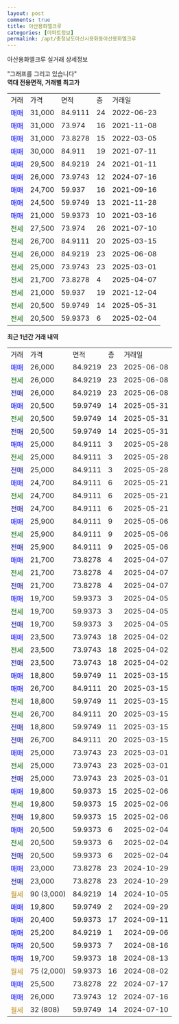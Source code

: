 ```yaml
---
layout: post
comments: true
title: 아산용화엘크루
categories: [아파트정보]
permalink: /apt/충청남도아산시용화동아산용화엘크루
---
```


아산용화엘크루 실거래 상세정보

<script type="text/javascript">
  google.charts.load('current', {'packages':['line', 'corechart']});
  google.charts.setOnLoadCallback(drawChart);

  function drawChart() {
    var data = new google.visualization.DataTable();
    data.addColumn('date', '거래일');
    data.addColumn('number', "매매");
    data.addColumn('number', "전세");
    data.addColumn('number', "전매");

    data.addRows([[new Date(Date.parse("2025-06-08")), 26000, null, null], [new Date(Date.parse("2025-06-08")), null, 26000, null], [new Date(Date.parse("2025-06-08")), null, null, 26000], [new Date(Date.parse("2025-05-31")), 20500, null, null], [new Date(Date.parse("2025-05-31")), null, 20500, null], [new Date(Date.parse("2025-05-31")), null, null, 20500], [new Date(Date.parse("2025-05-28")), 25000, null, null], [new Date(Date.parse("2025-05-28")), null, 25000, null], [new Date(Date.parse("2025-05-28")), null, null, 25000], [new Date(Date.parse("2025-05-21")), 24700, null, null], [new Date(Date.parse("2025-05-21")), null, 24700, null], [new Date(Date.parse("2025-05-21")), null, null, 24700], [new Date(Date.parse("2025-05-06")), 25900, null, null], [new Date(Date.parse("2025-05-06")), null, 25900, null], [new Date(Date.parse("2025-05-06")), null, null, 25900], [new Date(Date.parse("2025-04-07")), 21700, null, null], [new Date(Date.parse("2025-04-07")), null, 21700, null], [new Date(Date.parse("2025-04-07")), null, null, 21700], [new Date(Date.parse("2025-04-05")), 19700, null, null], [new Date(Date.parse("2025-04-05")), null, 19700, null], [new Date(Date.parse("2025-04-05")), null, null, 19700], [new Date(Date.parse("2025-04-02")), 23500, null, null], [new Date(Date.parse("2025-04-02")), null, 23500, null], [new Date(Date.parse("2025-04-02")), null, null, 23500], [new Date(Date.parse("2025-03-15")), 18800, null, null], [new Date(Date.parse("2025-03-15")), 26700, null, null], [new Date(Date.parse("2025-03-15")), null, 18800, null], [new Date(Date.parse("2025-03-15")), null, 26700, null], [new Date(Date.parse("2025-03-15")), null, null, 18800], [new Date(Date.parse("2025-03-15")), null, null, 26700], [new Date(Date.parse("2025-03-01")), 25000, null, null], [new Date(Date.parse("2025-03-01")), null, 25000, null], [new Date(Date.parse("2025-03-01")), null, null, 25000], [new Date(Date.parse("2025-02-06")), 19800, null, null], [new Date(Date.parse("2025-02-06")), null, 19800, null], [new Date(Date.parse("2025-02-06")), null, null, 19800], [new Date(Date.parse("2025-02-04")), 20500, null, null], [new Date(Date.parse("2025-02-04")), null, 20500, null], [new Date(Date.parse("2025-02-04")), null, null, 20500], [new Date(Date.parse("2024-10-29")), 23000, null, null], [new Date(Date.parse("2024-10-29")), null, null, 23000], [new Date(Date.parse("2024-10-05")), null, null, null], [new Date(Date.parse("2024-09-29")), 19800, null, null], [new Date(Date.parse("2024-09-11")), 20400, null, null], [new Date(Date.parse("2024-09-06")), 25200, null, null], [new Date(Date.parse("2024-08-16")), 20500, null, null], [new Date(Date.parse("2024-08-13")), 19700, null, null], [new Date(Date.parse("2024-08-02")), null, null, null], [new Date(Date.parse("2024-07-17")), 25500, null, null], [new Date(Date.parse("2024-07-16")), 26000, null, null], [new Date(Date.parse("2024-07-10")), null, null, null]]);

    var options = {
      hAxis: {
        format: 'yyyy/MM/dd'
      },    
      lineWidth: 0,
      pointsVisible: true,    
      title: '최근 1년간 유형별 실거래가 분포',
      legend: { position: 'bottom' }
    };

    var formatter = new google.visualization.NumberFormat({pattern:'###,###'} );
    formatter.format(data, 1);
    formatter.format(data, 2);
    
    setTimeout(function() {
        var chart = new google.visualization.LineChart(document.getElementById('columnchart_material'));
        chart.draw(data, (options));
        document.getElementById('loading').style.display = 'none';
    }, 200);
  }
</script>


<div id="loading" style="z-index:20; display: block; margin-left: 0px">"그래프를 그리고 있습니다"</div>
<div id="columnchart_material" style="width: 95%; margin-left: 0px; display: block"></div>
<!-- contents start -->
<b>역대 전용면적, 거래별 최고가</b>
<table class="sortable">
    <tr>
      <td>거래</td>
      <td>가격</td>
      <td>면적</td>
      <td>층</td>
      <td>거래일</td>
    </tr>
        <tr>
          <td><a style="color: blue">매매</a></td>
          <td>31,000</td>
          <td>84.9111</td>
          <td>24</td>
          <td>2022-06-23</td>
        </tr>            <tr>
          <td><a style="color: blue">매매</a></td>
          <td>31,000</td>
          <td>73.974</td>
          <td>16</td>
          <td>2021-11-08</td>
        </tr>            <tr>
          <td><a style="color: blue">매매</a></td>
          <td>31,000</td>
          <td>73.8278</td>
          <td>15</td>
          <td>2022-03-05</td>
        </tr>            <tr>
          <td><a style="color: blue">매매</a></td>
          <td>30,000</td>
          <td>84.911</td>
          <td>19</td>
          <td>2021-07-11</td>
        </tr>            <tr>
          <td><a style="color: blue">매매</a></td>
          <td>29,500</td>
          <td>84.9219</td>
          <td>24</td>
          <td>2021-01-11</td>
        </tr>            <tr>
          <td><a style="color: blue">매매</a></td>
          <td>26,000</td>
          <td>73.9743</td>
          <td>12</td>
          <td>2024-07-16</td>
        </tr>            <tr>
          <td><a style="color: blue">매매</a></td>
          <td>24,700</td>
          <td>59.937</td>
          <td>16</td>
          <td>2021-09-16</td>
        </tr>            <tr>
          <td><a style="color: blue">매매</a></td>
          <td>24,500</td>
          <td>59.9749</td>
          <td>13</td>
          <td>2021-11-28</td>
        </tr>            <tr>
          <td><a style="color: blue">매매</a></td>
          <td>21,000</td>
          <td>59.9373</td>
          <td>10</td>
          <td>2021-03-16</td>
        </tr>        
        <tr>
              <td><a style="color: darkgreen">전세</a></td>
              <td>27,500</td>
              <td>73.974</td>
              <td>26</td>
              <td>2021-07-10</td>
            </tr>            <tr>
              <td><a style="color: darkgreen">전세</a></td>
              <td>26,700</td>
              <td>84.9111</td>
              <td>20</td>
              <td>2025-03-15</td>
            </tr>            <tr>
              <td><a style="color: darkgreen">전세</a></td>
              <td>26,000</td>
              <td>84.9219</td>
              <td>23</td>
              <td>2025-06-08</td>
            </tr>            <tr>
              <td><a style="color: darkgreen">전세</a></td>
              <td>25,000</td>
              <td>73.9743</td>
              <td>23</td>
              <td>2025-03-01</td>
            </tr>            <tr>
              <td><a style="color: darkgreen">전세</a></td>
              <td>21,700</td>
              <td>73.8278</td>
              <td>4</td>
              <td>2025-04-07</td>
            </tr>            <tr>
              <td><a style="color: darkgreen">전세</a></td>
              <td>21,000</td>
              <td>59.937</td>
              <td>19</td>
              <td>2021-12-04</td>
            </tr>            <tr>
              <td><a style="color: darkgreen">전세</a></td>
              <td>20,500</td>
              <td>59.9749</td>
              <td>14</td>
              <td>2025-05-31</td>
            </tr>            <tr>
              <td><a style="color: darkgreen">전세</a></td>
              <td>20,500</td>
              <td>59.9373</td>
              <td>6</td>
              <td>2025-02-04</td>
            </tr>        
    
</table>

<b>최근 1년간 거래 내역</b>

<table class="sortable">
    <tr>
      <td>거래</td>
      <td>가격</td>
      <td>면적</td>
      <td>층</td>
      <td>거래일</td>
    </tr>
    <tr>
      <td><a style="color: blue">매매</a></td>
      <td>26,000</td>
      <td>84.9219</td>
      <td>23</td>
      <td>2025-06-08</td>
    </tr>          <tr>
      <td><a style="color: darkgreen">전세</a></td>
      <td>26,000</td>
      <td>84.9219</td>
      <td>23</td>
      <td>2025-06-08</td>
    </tr>          <tr>
      <td><a style="color: darkblue">전매</a></td>
      <td>26,000</td>
      <td>84.9219</td>
      <td>23</td>
      <td>2025-06-08</td>
    </tr>          <tr>
      <td><a style="color: blue">매매</a></td>
      <td>20,500</td>
      <td>59.9749</td>
      <td>14</td>
      <td>2025-05-31</td>
    </tr>          <tr>
      <td><a style="color: darkgreen">전세</a></td>
      <td>20,500</td>
      <td>59.9749</td>
      <td>14</td>
      <td>2025-05-31</td>
    </tr>          <tr>
      <td><a style="color: darkblue">전매</a></td>
      <td>20,500</td>
      <td>59.9749</td>
      <td>14</td>
      <td>2025-05-31</td>
    </tr>          <tr>
      <td><a style="color: blue">매매</a></td>
      <td>25,000</td>
      <td>84.9111</td>
      <td>3</td>
      <td>2025-05-28</td>
    </tr>          <tr>
      <td><a style="color: darkgreen">전세</a></td>
      <td>25,000</td>
      <td>84.9111</td>
      <td>3</td>
      <td>2025-05-28</td>
    </tr>          <tr>
      <td><a style="color: darkblue">전매</a></td>
      <td>25,000</td>
      <td>84.9111</td>
      <td>3</td>
      <td>2025-05-28</td>
    </tr>          <tr>
      <td><a style="color: blue">매매</a></td>
      <td>24,700</td>
      <td>84.9111</td>
      <td>6</td>
      <td>2025-05-21</td>
    </tr>          <tr>
      <td><a style="color: darkgreen">전세</a></td>
      <td>24,700</td>
      <td>84.9111</td>
      <td>6</td>
      <td>2025-05-21</td>
    </tr>          <tr>
      <td><a style="color: darkblue">전매</a></td>
      <td>24,700</td>
      <td>84.9111</td>
      <td>6</td>
      <td>2025-05-21</td>
    </tr>          <tr>
      <td><a style="color: blue">매매</a></td>
      <td>25,900</td>
      <td>84.9111</td>
      <td>9</td>
      <td>2025-05-06</td>
    </tr>          <tr>
      <td><a style="color: darkgreen">전세</a></td>
      <td>25,900</td>
      <td>84.9111</td>
      <td>9</td>
      <td>2025-05-06</td>
    </tr>          <tr>
      <td><a style="color: darkblue">전매</a></td>
      <td>25,900</td>
      <td>84.9111</td>
      <td>9</td>
      <td>2025-05-06</td>
    </tr>          <tr>
      <td><a style="color: blue">매매</a></td>
      <td>21,700</td>
      <td>73.8278</td>
      <td>4</td>
      <td>2025-04-07</td>
    </tr>          <tr>
      <td><a style="color: darkgreen">전세</a></td>
      <td>21,700</td>
      <td>73.8278</td>
      <td>4</td>
      <td>2025-04-07</td>
    </tr>          <tr>
      <td><a style="color: darkblue">전매</a></td>
      <td>21,700</td>
      <td>73.8278</td>
      <td>4</td>
      <td>2025-04-07</td>
    </tr>          <tr>
      <td><a style="color: blue">매매</a></td>
      <td>19,700</td>
      <td>59.9373</td>
      <td>3</td>
      <td>2025-04-05</td>
    </tr>          <tr>
      <td><a style="color: darkgreen">전세</a></td>
      <td>19,700</td>
      <td>59.9373</td>
      <td>3</td>
      <td>2025-04-05</td>
    </tr>          <tr>
      <td><a style="color: darkblue">전매</a></td>
      <td>19,700</td>
      <td>59.9373</td>
      <td>3</td>
      <td>2025-04-05</td>
    </tr>          <tr>
      <td><a style="color: blue">매매</a></td>
      <td>23,500</td>
      <td>73.9743</td>
      <td>18</td>
      <td>2025-04-02</td>
    </tr>          <tr>
      <td><a style="color: darkgreen">전세</a></td>
      <td>23,500</td>
      <td>73.9743</td>
      <td>18</td>
      <td>2025-04-02</td>
    </tr>          <tr>
      <td><a style="color: darkblue">전매</a></td>
      <td>23,500</td>
      <td>73.9743</td>
      <td>18</td>
      <td>2025-04-02</td>
    </tr>          <tr>
      <td><a style="color: blue">매매</a></td>
      <td>18,800</td>
      <td>59.9749</td>
      <td>11</td>
      <td>2025-03-15</td>
    </tr>          <tr>
      <td><a style="color: blue">매매</a></td>
      <td>26,700</td>
      <td>84.9111</td>
      <td>20</td>
      <td>2025-03-15</td>
    </tr>          <tr>
      <td><a style="color: darkgreen">전세</a></td>
      <td>18,800</td>
      <td>59.9749</td>
      <td>11</td>
      <td>2025-03-15</td>
    </tr>          <tr>
      <td><a style="color: darkgreen">전세</a></td>
      <td>26,700</td>
      <td>84.9111</td>
      <td>20</td>
      <td>2025-03-15</td>
    </tr>          <tr>
      <td><a style="color: darkblue">전매</a></td>
      <td>18,800</td>
      <td>59.9749</td>
      <td>11</td>
      <td>2025-03-15</td>
    </tr>          <tr>
      <td><a style="color: darkblue">전매</a></td>
      <td>26,700</td>
      <td>84.9111</td>
      <td>20</td>
      <td>2025-03-15</td>
    </tr>          <tr>
      <td><a style="color: blue">매매</a></td>
      <td>25,000</td>
      <td>73.9743</td>
      <td>23</td>
      <td>2025-03-01</td>
    </tr>          <tr>
      <td><a style="color: darkgreen">전세</a></td>
      <td>25,000</td>
      <td>73.9743</td>
      <td>23</td>
      <td>2025-03-01</td>
    </tr>          <tr>
      <td><a style="color: darkblue">전매</a></td>
      <td>25,000</td>
      <td>73.9743</td>
      <td>23</td>
      <td>2025-03-01</td>
    </tr>          <tr>
      <td><a style="color: blue">매매</a></td>
      <td>19,800</td>
      <td>59.9373</td>
      <td>15</td>
      <td>2025-02-06</td>
    </tr>          <tr>
      <td><a style="color: darkgreen">전세</a></td>
      <td>19,800</td>
      <td>59.9373</td>
      <td>15</td>
      <td>2025-02-06</td>
    </tr>          <tr>
      <td><a style="color: darkblue">전매</a></td>
      <td>19,800</td>
      <td>59.9373</td>
      <td>15</td>
      <td>2025-02-06</td>
    </tr>          <tr>
      <td><a style="color: blue">매매</a></td>
      <td>20,500</td>
      <td>59.9373</td>
      <td>6</td>
      <td>2025-02-04</td>
    </tr>          <tr>
      <td><a style="color: darkgreen">전세</a></td>
      <td>20,500</td>
      <td>59.9373</td>
      <td>6</td>
      <td>2025-02-04</td>
    </tr>          <tr>
      <td><a style="color: darkblue">전매</a></td>
      <td>20,500</td>
      <td>59.9373</td>
      <td>6</td>
      <td>2025-02-04</td>
    </tr>          <tr>
      <td><a style="color: blue">매매</a></td>
      <td>23,000</td>
      <td>73.8278</td>
      <td>23</td>
      <td>2024-10-29</td>
    </tr>          <tr>
      <td><a style="color: darkblue">전매</a></td>
      <td>23,000</td>
      <td>73.8278</td>
      <td>23</td>
      <td>2024-10-29</td>
    </tr>          <tr>
      <td><a style="color: darkgoldenrod">월세</a></td>
      <td>90 (3,000)</td>
      <td>84.9219</td>
      <td>14</td>
      <td>2024-10-05</td>
    </tr>          <tr>
      <td><a style="color: blue">매매</a></td>
      <td>19,800</td>
      <td>59.9749</td>
      <td>2</td>
      <td>2024-09-29</td>
    </tr>          <tr>
      <td><a style="color: blue">매매</a></td>
      <td>20,400</td>
      <td>59.9373</td>
      <td>17</td>
      <td>2024-09-11</td>
    </tr>          <tr>
      <td><a style="color: blue">매매</a></td>
      <td>25,200</td>
      <td>84.9219</td>
      <td>1</td>
      <td>2024-09-06</td>
    </tr>          <tr>
      <td><a style="color: blue">매매</a></td>
      <td>20,500</td>
      <td>59.9373</td>
      <td>7</td>
      <td>2024-08-16</td>
    </tr>          <tr>
      <td><a style="color: blue">매매</a></td>
      <td>19,700</td>
      <td>59.9373</td>
      <td>18</td>
      <td>2024-08-13</td>
    </tr>          <tr>
      <td><a style="color: darkgoldenrod">월세</a></td>
      <td>75 (2,000)</td>
      <td>59.9373</td>
      <td>16</td>
      <td>2024-08-02</td>
    </tr>          <tr>
      <td><a style="color: blue">매매</a></td>
      <td>25,500</td>
      <td>73.8278</td>
      <td>22</td>
      <td>2024-07-17</td>
    </tr>          <tr>
      <td><a style="color: blue">매매</a></td>
      <td>26,000</td>
      <td>73.9743</td>
      <td>12</td>
      <td>2024-07-16</td>
    </tr>          <tr>
      <td><a style="color: darkgoldenrod">월세</a></td>
      <td>32 (808)</td>
      <td>59.9749</td>
      <td>14</td>
      <td>2024-07-10</td>
    </tr>      </table>
<!-- contents end -->    

